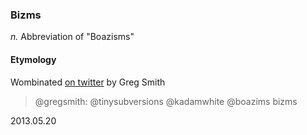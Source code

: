 ### Bizms

*n.* Abbreviation of "Boazisms"

#### Etymology

Wombinated [on twitter](https://twitter.com/_gsmith/status/336552573068771328) by Greg Smith

> @gregsmith: @tinysubversions @kadamwhite @boazims bizms

2013.05.20
